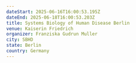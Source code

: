 ```yaml
---
dateStart: 2025-06-16T16:00:53.195Z
dateEnd: 2025-06-18T16:00:53.203Z
title: Systems Biology of Human Disease Berlin
venue: Kaiserin Friedrich
organizer: Franziska Gudrun Muller
city: SBHD
state: Berlin
country: Germany
---
```

